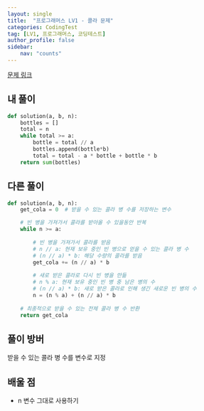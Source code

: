 ```yaml
---
layout: single
title:  "프로그래머스 LV1 - 콜라 문제"
categories: CodingTest
tag: [LV1, 프로그래머스, 코딩테스트]
author_profile: false
sidebar: 
    nav: "counts"
---
```


[문제 링크](https://school.programmers.co.kr/learn/courses/30/lessons/132267)


## 내 풀이

```python
def solution(a, b, n):
    bottles = []
    total = n
    while total >= a:
        bottle = total // a
        bottles.append(bottle*b)
        total = total - a * bottle + bottle * b
    return sum(bottles)
```

## 다른 풀이
```python
def solution(a, b, n):
    get_cola = 0  # 받을 수 있는 콜라 병 수를 저장하는 변수

    # 빈 병을 가져가서 콜라를 받아올 수 있을동안 반복
    while n >= a:
        
        # 빈 병을 가져가서 콜라를 받음
        # n // a: 현재 보유 중인 빈 병으로 얻을 수 있는 콜라 병 수
        # (n // a) * b: 해당 수량의 콜라를 받음
        get_cola += (n // a) * b
        
        # 새로 받은 콜라로 다시 빈 병을 만듦
        # n % a: 현재 보유 중인 빈 병 중 남은 병의 수
        # (n // a) * b: 새로 받은 콜라로 인해 생긴 새로운 빈 병의 수
        n = (n % a) + (n // a) * b
        
    # 최종적으로 받을 수 있는 전체 콜라 병 수 반환
    return get_cola
```

## 풀이 방버
받을 수 있는 콜라 병 수를 변수로 지정

## 배울 점
- n 변수 그대로 사용하기